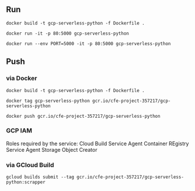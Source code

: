 ## Run

```
docker build -t gcp-serverless-python -f Dockerfile .

docker run -it -p 80:5000 gcp-serverless-python

docker run --env PORT=5000 -it -p 80:5000 gcp-serverless-python

```


## Push
### via Docker

```
docker build -t gcp-serverless-python -f Dockerfile .

docker tag gcp-serverless-python gcr.io/cfe-project-357217/gcp-serverless-python

docker push gcr.io/cfe-project-357217/gcp-serverless-python

```

### GCP IAM

Roles required by the service:
Cloud Build Service Agent
Container REgistry Service Agent
Storage Object Creator

### via GCloud Build

```
gcloud builds submit --tag gcr.io/cfe-project-357217/gcp-serverless-python:scrapper

```